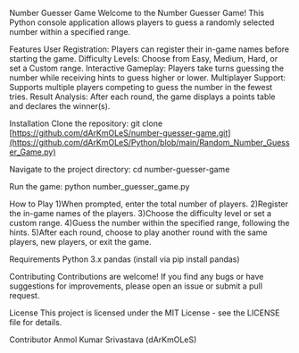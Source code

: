 Number Guesser Game
Welcome to the Number Guesser Game! This Python console application allows players to guess a randomly selected number within a specified range.

Features
User Registration: Players can register their in-game names before starting the game.
Difficulty Levels: Choose from Easy, Medium, Hard, or set a Custom range.
Interactive Gameplay: Players take turns guessing the number while receiving hints to guess higher or lower.
Multiplayer Support: Supports multiple players competing to guess the number in the fewest tries.
Result Analysis: After each round, the game displays a points table and declares the winner(s).

Installation
Clone the repository:
git clone [https://github.com/dArKmOLeS/number-guesser-game.git](https://github.com/dArKmOLeS/Python/blob/main/Random_Number_Guesser_Game.py)

Navigate to the project directory:
cd number-guesser-game

Run the game:
python number_guesser_game.py

How to Play
1)When prompted, enter the total number of players.
2)Register the in-game names of the players.
3)Choose the difficulty level or set a custom range.
4)Guess the number within the specified range, following the hints.
5)After each round, choose to play another round with the same players, new players, or exit the game.

Requirements
Python 3.x
pandas (install via pip install pandas)

Contributing
Contributions are welcome! If you find any bugs or have suggestions for improvements, please open an issue or submit a pull request.

License
This project is licensed under the MIT License - see the LICENSE file for details.

Contributor 
Anmol Kumar Srivastava (dArKmOLeS)
